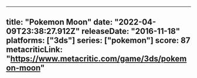 
---
title: "Pokemon Moon"
date: "2022-04-09T23:38:27.912Z"
releaseDate: "2016-11-18"
platforms: ["3ds"]
series: ["pokemon"]
score: 87
metacriticLink: "https://www.metacritic.com/game/3ds/pokemon-moon"
---
